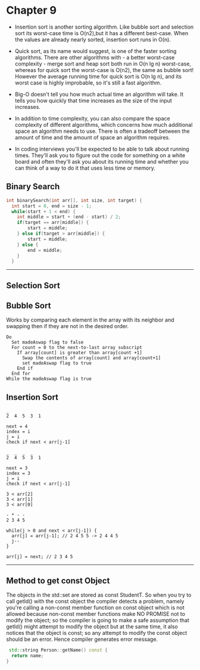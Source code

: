 # Chapter 9

- Insertion sort is another sorting algorithm.  Like bubble sort and selection sort its worst-case time is O(n2),but it has a different best-case.  When the values are already nearly sorted, insertion sort runs in O(n).

- Quick sort, as its name would suggest, is one of the faster sorting algorithms.  There are other algorithms with - a better worst-case complexity - merge sort and heap sort both run in O(n lg n) worst-case, whereas for quick sort the worst-case is O(n2), the same as bubble sort!  However the average running time for quick sort is O(n lg n), and its worst case is highly improbable, so it's still a fast algorithm.

- Big-O doesn't tell you how much actual time an algorithm will take.  It tells you how quickly that time increases as the size of the input increases.

- In addition to time complexity, you can also compare the space complexity of different algorithms, which concerns how much additional space an algorithm needs to use.  There is often a tradeoff between the amount of time and the amount of space an algorithm requires.

- In coding interviews you'll be expected to be able to talk about running times.  They'll ask you to figure out the code for something on a white board and often they'll ask you about its running time and whether you can think of a way to do it that uses less time or memory.

## Binary Search
```c++
int binarySearch(int arr[], int size, int target) {
  int start = 0, end = size - 1;
  while(start + 1 < end) {
    int middle = start + (end - start) / 2;
    if(target == arr[middle]) {
        start = middle;
    } else if(target > arr[middle]) {
        start = middle;
    } else {
        end = middle;
    }
  }
```

***


## Selection Sort

## Bubble Sort
Works by comparing each element in the array with its neighbor and swapping then if they are not in the desired order.

```
Do
  Set madeAswap flag to false
  For count = 0 to the next-to-last array subscript
    If array[count] is greater than array[count +1]
      Swap the contents of array[count] and array[count+1]
      set madeAswap flag to true
    End if
  End for
While the madeAswap flag is true

```

## Insertion Sort

```
_
2  4  5  3  1

next = 4
index = i
j = i
check if next < arr[j-1]

_  _  _  _
2  4  5  3  1

next = 3
index = 3
j = i
check if next < arr[j-1]

3 < arr[2]
3 < arr[1]
3 < arr[0]

- * - -
2 3 4 5

while(j > 0 and next < arr[j-1]) {
  arr[j] = arr[j-1]; // 2 4 5 5 -> 2 4 4 5
  j--
}

arr[j] = next; // 2 3 4 5
```

***

## Method to get const Object

The objects in the std::set are stored as const StudentT. So when you try to call getId() with the const object the compiler detects a problem, namely you're calling a non-const member function on const object which is not allowed because non-const member functions make NO PROMISE not to modify the object; so the compiler is going to make a safe assumption that getId() might attempt to modify the object but at the same time, it also notices that the object is const; so any attempt to modify the const object should be an error. Hence compiler generates error message.

```c++
 std::string Person::getName() const {
  return name;
}
```